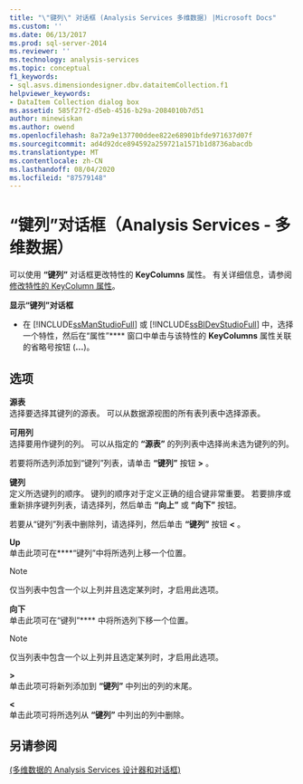 ```yaml
---
title: "\"键列\" 对话框 (Analysis Services 多维数据) |Microsoft Docs"
ms.custom: ''
ms.date: 06/13/2017
ms.prod: sql-server-2014
ms.reviewer: ''
ms.technology: analysis-services
ms.topic: conceptual
f1_keywords:
- sql.asvs.dimensiondesigner.dbv.dataitemCollection.f1
helpviewer_keywords:
- DataItem Collection dialog box
ms.assetid: 585f27f2-d5eb-4516-b29a-2084010b7d51
author: minewiskan
ms.author: owend
ms.openlocfilehash: 8a72a9e137700ddee822e68901bfde971637d07f
ms.sourcegitcommit: ad4d92dce894592a259721a1571b1d8736abacdb
ms.translationtype: MT
ms.contentlocale: zh-CN
ms.lasthandoff: 08/04/2020
ms.locfileid: "87579148"
---
```

# <a name="key-columns-dialog-box-analysis-services---multidimensional-data"></a>“键列”对话框（Analysis Services - 多维数据）
  可以使用 **“键列”** 对话框更改特性的 **KeyColumns** 属性。 有关详细信息，请参阅 [修改特性的 KeyColumn 属性](multidimensional-models/attribute-properties-modify-the-keycolumn-property.md)。  
  
 **显示“键列”对话框**  
  
-   在 [!INCLUDE[ssManStudioFull](../includes/ssmanstudiofull-md.md)] 或 [!INCLUDE[ssBIDevStudioFull](../includes/ssbidevstudiofull-md.md)] 中，选择一个特性，然后在“属性”**** 窗口中单击与该特性的 **KeyColumns** 属性关联的省略号按钮 (**...**)。  
  
## <a name="options"></a>选项  
 **源表**  
 选择要选择其键列的源表。 可以从数据源视图的所有表列表中选择源表。  
  
 **可用列**  
 选择要用作键列的列。 可以从指定的 **“源表”** 的列列表中选择尚未选为键列的列。  
  
 若要将所选列添加到“键列”列表，请单击 **“键列”** 按钮 **>** 。  
  
 **键列**  
 定义所选键列的顺序。 键列的顺序对于定义正确的组合键非常重要。 若要排序或重新排序键列列表，请选择列，然后单击 **“向上”** 或 **“向下”** 按钮。  
  
 若要从“键列”列表中删除列，请选择列，然后单击 **“键列”** 按钮 **\<** 。  
  
 **Up**  
 单击此项可在****“键列”中将所选列上移一个位置。  
  
> [!NOTE]  
>  仅当列表中包含一个以上列并且选定某列时，才启用此选项。  
  
 **向下**  
 单击此项可在“键列”**** 中将所选列下移一个位置。  
  
> [!NOTE]  
>  仅当列表中包含一个以上列并且选定某列时，才启用此选项。  
  
 **>**  
  单击此项可将新列添加到 **“键列”** 中列出的列的末尾。  
  
 **<**  
  单击此项可将所选列从 **“键列”** 中列出的列中删除。  
  
## <a name="see-also"></a>另请参阅  
 [&#40;多维数据的 Analysis Services 设计器和对话框&#41;](analysis-services-designers-and-dialog-boxes-multidimensional-data.md)  
  
  
